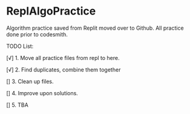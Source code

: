 # ReplAlgoPractice

Algorithm practice saved from Replit moved over to Github.
All practice done prior to codesmith.


TODO List:

[√] 1. Move all practice files from repl to here.

[√] 2. Find duplicates, combine them together

[] 3. Clean up files.

[] 4. Improve upon solutions.

[] 5. TBA